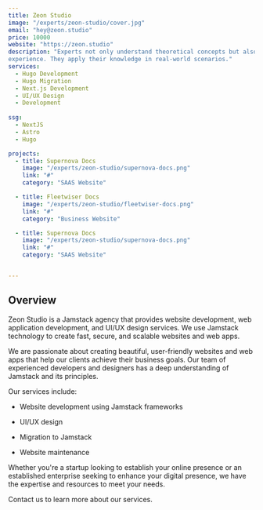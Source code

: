 ```yaml
---
title: Zeon Studio
image: "/experts/zeon-studio/cover.jpg"
email: "hey@zeon.studio"
price: 10000
website: "https://zeon.studio"
description: "Experts not only understand theoretical concepts but also have extensive practical
experience. They apply their knowledge in real-world scenarios."
services:
  - Hugo Development
  - Hugo Migration
  - Next.js Development
  - UI/UX Design
  - Development
  
ssg:
  - NextJS
  - Astro
  - Hugo

projects:
  - title: Supernova Docs
    image: "/experts/zeon-studio/supernova-docs.png"
    link: "#"
    category: "SAAS Website"

  - title: Fleetwiser Docs
    image: "/experts/zeon-studio/fleetwiser-docs.png"
    link: "#"
    category: "Business Website"

  - title: Supernova Docs
    image: "/experts/zeon-studio/supernova-docs.png"
    link: "#"
    category: "SAAS Website"


---
```


## Overview

Zeon Studio is a Jamstack agency that provides website development, web application development, and UI/UX design services. We use Jamstack technology to create fast, secure, and scalable websites and web apps.

We are passionate about creating beautiful, user-friendly websites and web apps that help our clients achieve their business goals. Our team of experienced developers and designers has a deep understanding of Jamstack and its principles.

Our services include:

- Website development using Jamstack frameworks

- UI/UX design

- Migration to Jamstack

- Website maintenance

Whether you're a startup looking to establish your online presence or an established enterprise seeking to enhance your digital presence, we have the expertise and resources to meet your needs.

Contact us to learn more about our services.